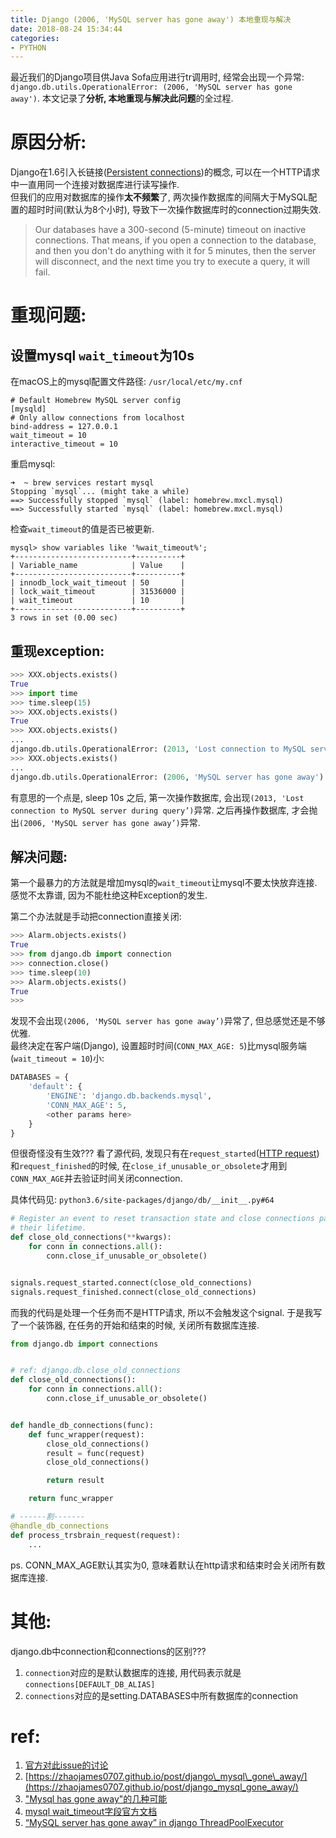 ```yaml
---
title: Django (2006, 'MySQL server has gone away') 本地重现与解决
date: 2018-08-24 15:34:44
categories:
- PYTHON
---
```



最近我们的Django项目供Java Sofa应用进行tr调用时, 经常会出现一个异常: `django.db.utils.OperationalError: (2006, 'MySQL server has gone away')`. 本文记录了**分析, 本地重现与解决此问题**的全过程.

# 原因分析: 
Django在1.6引入长链接([Persistent connections](https://docs.djangoproject.com/en/2.1/ref/databases/#persistent-connections))的概念, 可以在一个HTTP请求中一直用同一个连接对数据库进行读写操作.    
但我们的应用对数据库的操作**太不频繁**了, 两次操作数据库的间隔大于MySQL配置的超时时间(默认为8个小时), 导致下一次操作数据库时的connection过期失效. 
> Our databases have a 300-second (5-minute) timeout on inactive connections. That means, if you open a connection to the database, and then you don't do anything with it for 5 minutes, then the server will disconnect, and the next time you try to execute a query, it will fail.


<!--more-->


# 重现问题:
## 设置mysql `wait_timeout`为10s
在macOS上的mysql配置文件路径: `/usr/local/etc/my.cnf`
```
# Default Homebrew MySQL server config
[mysqld]
# Only allow connections from localhost
bind-address = 127.0.0.1
wait_timeout = 10
interactive_timeout = 10
```
重启mysql:
```
➜  ~ brew services restart mysql
Stopping `mysql`... (might take a while)
==> Successfully stopped `mysql` (label: homebrew.mxcl.mysql)
==> Successfully started `mysql` (label: homebrew.mxcl.mysql)
```
检查`wait_timeout`的值是否已被更新.
```
mysql> show variables like '%wait_timeout%';
+--------------------------+----------+
| Variable_name            | Value    |
+--------------------------+----------+
| innodb_lock_wait_timeout | 50       |
| lock_wait_timeout        | 31536000 |
| wait_timeout             | 10       |
+--------------------------+----------+
3 rows in set (0.00 sec)
```

## 重现exception:
```python
>>> XXX.objects.exists()
True
>>> import time
>>> time.sleep(15)
>>> XXX.objects.exists()
True
>>> XXX.objects.exists()
...
django.db.utils.OperationalError: (2013, 'Lost connection to MySQL server during query')
>>> XXX.objects.exists()
...
django.db.utils.OperationalError: (2006, 'MySQL server has gone away')
```
有意思的一个点是, sleep 10s 之后, 第一次操作数据库, 会出现`(2013, 'Lost connection to MySQL server during query’)`异常. 之后再操作数据库, 才会抛出`(2006, 'MySQL server has gone away’)`异常. 

## 解决问题:
第一个最暴力的方法就是增加mysql的`wait_timeout`让mysql不要太快放弃连接. 感觉不太靠谱, 因为不能杜绝这种Exception的发生.

第二个办法就是手动把connection直接关闭:   
```python
>>> Alarm.objects.exists()
True
>>> from django.db import connection
>>> connection.close()
>>> time.sleep(10)
>>> Alarm.objects.exists()
True
>>>
```
发现不会出现`(2006, 'MySQL server has gone away’)`异常了, 但总感觉还是不够优雅.  
最终决定在客户端(Django), 设置超时时间(`CONN_MAX_AGE: 5`)比mysql服务端(`wait_timeout = 10`)小:
```python
DATABASES = {
	'default': {
		'ENGINE': 'django.db.backends.mysql',
		'CONN_MAX_AGE': 5,
		<other params here>
	}
}
```

但很奇怪没有生效??? 看了源代码, 发现只有在`request_started`([HTTP request](https://docs.djangoproject.com/en/2.1/ref/signals/#request-started))和`request_finished`的时候, 在`close_if_unusable_or_obsolete`才用到`CONN_MAX_AGE`并去验证时间关闭connection.

具体代码见: `python3.6/site-packages/django/db/__init__.py#64`
```python
# Register an event to reset transaction state and close connections past
# their lifetime.
def close_old_connections(**kwargs):
	for conn in connections.all():
		conn.close_if_unusable_or_obsolete()


signals.request_started.connect(close_old_connections)
signals.request_finished.connect(close_old_connections)
```

而我的代码是处理一个任务而不是HTTP请求, 所以不会触发这个signal. 于是我写了一个装饰器, 在任务的开始和结束的时候, 关闭所有数据库连接. 
``` python
from django.db import connections


# ref: django.db.close_old_connections
def close_old_connections():
    for conn in connections.all():
        conn.close_if_unusable_or_obsolete()


def handle_db_connections(func):
    def func_wrapper(request):
        close_old_connections()
        result = func(request)
        close_old_connections()

        return result

    return func_wrapper

# ------割-------
@handle_db_connections
def process_trsbrain_request(request):
    ...
```

ps. CONN_MAX_AGE默认其实为0, 意味着默认在http请求和结束时会关闭所有数据库连接.

# 其他: 
django.db中connection和connections的区别???
1. `connection`对应的是默认数据库的连接, 用代码表示就是`connections[DEFAULT_DB_ALIAS]`
2. `connections`对应的是setting.DATABASES中所有数据库的connection


# ref:
1. [官方对此issue的讨论](https://code.djangoproject.com/ticket/21597)
2. [https://zhaojames0707.github.io/post/django\_mysql\_gone\_away/](https://zhaojames0707.github.io/post/django_mysql_gone_away/)
2. ["Mysql has gone away"的几种可能](https://www.cnblogs.com/lesliexong/p/8654615.html)
3. [mysql wait\_timeout字段官方文档](https://dev.mysql.com/doc/refman/8.0/en/server-system-variables.html#sysvar_wait_timeout)
4. [“MySQL server has gone away” in django ThreadPoolExecutor](http://www.rainybowe.com/blog/2017/01/06/MySQL-server-has-gone-away-in-django-ThreadPoolExecutor/index.html)



